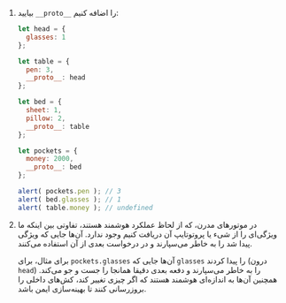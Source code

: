 
1. بیایید `__proto__` را اضافه کنیم:

    ```js run
    let head = {
      glasses: 1
    };

    let table = {
      pen: 3,
      __proto__: head
    };

    let bed = {
      sheet: 1,
      pillow: 2,
      __proto__: table
    };

    let pockets = {
      money: 2000,
      __proto__: bed
    };

    alert( pockets.pen ); // 3
    alert( bed.glasses ); // 1
    alert( table.money ); // undefined
    ```

2. در موتورهای مدرن، که از لحاظ عملکرد هوشمند هستند، تفاوتی بین اینکه ما ویژگی‌ای را از شیء یا پروتوتایپ آن دریافت کنیم وجود ندارد. آن‌ها جایی که ویژگی پیدا شد را به خاطر می‌سپارند و در درخواست بعدی از آن استفاده می‌کنند.

    برای مثال، برای `pockets.glasses` آن‌ها جایی که `glasses` را پیدا کردند (درون `head`) را به خاطر می‌سپارند و دفعه بعدی دقیقا همانجا را جست و جو می‌کند. همچنین آن‌ها به اندازه‌ای هوشمند هستند که اگر چیزی تغییر کند، کش‌های داخلی را بروزرسانی کنند تا بهینه‌سازی ایمن باشد.
